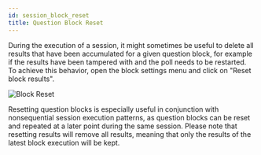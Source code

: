 ```yaml
---
id: session_block_reset
title: Question Block Reset
---
```


During the execution of a session, it might sometimes be useful to delete all results that have been accumulated for a given question block, for example if the results have been tampered with and the poll needs to be restarted. To achieve this behavior, open the block settings menu and click on "Reset block results".

![Block Reset](/img/block_reset.gif)

Resetting question blocks is especially useful in conjunction with nonsequential session execution patterns, as question blocks can be reset and repeated at a later point during the same session. Please note that resetting results will remove all results, meaning that only the results of the latest block execution will be kept.
